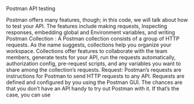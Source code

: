 Postman API testing


Postman offers many features, though; in this code, we will talk about how to test your API. 
The features include making requests, Inspecting responses, embedding global and Environment variables, and writing
Postman Collection :
A Postman collection consists of a group of HTTP requests. As the name suggests, collections help you organize your workspace.
Collections offer features to collaborate with the team members, generate tests for your API, run the
requests automatically, authorization config, pre-request scripts, and any variables you want to share among the collection’s requests.
Request:
Postman’s requests are instructions for Postman to send HTTP requests to any API. Requests are defined and
configured by you using the Postman GUI.
The chances are that you don’t have an API handy to try out Postman with it. If that’s the case, you can use
